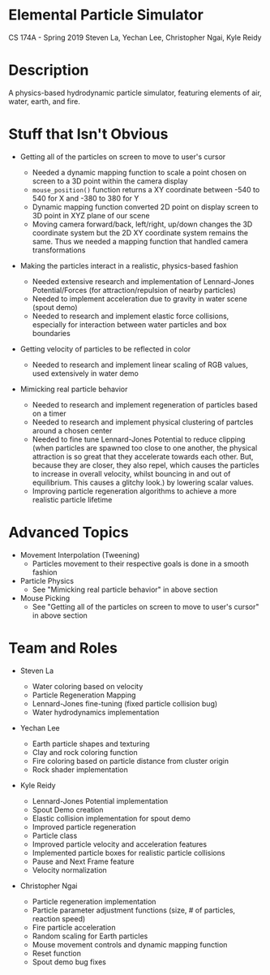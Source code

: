 # Elemental Particle Simulator

CS 174A - Spring 2019
Steven La, Yechan Lee, Christopher Ngai, Kyle Reidy

# Description
A physics-based hydrodynamic particle simulator, featuring elements of air, water, earth, and fire.

# Stuff that Isn't Obvious

- Getting all of the particles on screen to move to user's cursor
  - Needed a dynamic mapping function to scale a point chosen on screen to a 3D point within the camera display
  - `mouse_position()` function returns a XY coordinate between -540 to 540 for X and -380 to 380 for Y
  - Dynamic mapping function converted 2D point on display screen to 3D point in XYZ plane of our scene
  - Moving camera forward/back, left/right, up/down changes the 3D coordinate system but the 2D XY coordinate system remains the same. Thus we needed a mapping function that handled camera transformations

- Making the particles interact in a realistic, physics-based fashion
  - Needed extensive research and implementation of Lennard-Jones Potential/Forces (for attraction/repulsion of nearby particles)
  - Needed to implement acceleration due to gravity in water scene (spout demo)
  - Needed to research and implement elastic force collisions, especially for interaction between water particles and box boundaries

- Getting velocity of particles to be reflected in color
  - Needed to research and implement linear scaling of RGB values, used extensively in water demo

- Mimicking real particle behavior
  - Needed to research and implement regeneration of particles based on a timer
  - Needed to research and implement physical clustering of partcles around a chosen center
  - Needed to fine tune Lennard-Jones Potential to reduce clipping (when particles are spawned too close to one another, the physical attraction is so great
    that they accelerate towards each other. But, because they are closer, they also repel, which causes the particles to increase in overall velocity, whilst
    bouncing in and out of equilibrium. This causes a glitchy look.) by lowering scalar values.
  - Improving particle regeneration algorithms to achieve a more realistic particle lifetime

# Advanced Topics

- Movement Interpolation (Tweening)
  - Particles movement to their respective goals is done in a smooth fashion
- Particle Physics
  - See "Mimicking real particle behavior" in above section
- Mouse Picking
  - See "Getting all of the particles on screen to move to user's cursor" in above section

# Team and Roles

- Steven La
  - Water coloring based on velocity
  - Particle Regeneration Mapping
  - Lennard-Jones fine-tuning (fixed particle collision bug)
  - Water hydrodynamics implementation

- Yechan Lee
  - Earth particle shapes and texturing
  - Clay and rock coloring function
  - Fire coloring based on particle distance from cluster origin
  - Rock shader implementation

- Kyle Reidy
  - Lennard-Jones Potential implementation
  - Spout Demo creation
  - Elastic collision implementation for spout demo
  - Improved particle regeneration
  - Particle class
  - Improved particle velocity and acceleration features
  - Implemented particle boxes for realistic particle collisions
  - Pause and Next Frame feature
  - Velocity normalization

- Christopher Ngai
  - Particle regeneration implementation
  - Particle parameter adjustment functions (size, # of particles, reaction speed)
  - Fire particle acceleration
  - Random scaling for Earth particles
  - Mouse movement controls and dynamic mapping function
  - Reset function
  - Spout demo bug fixes

